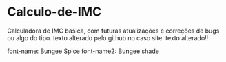 # Calculo-de-IMC
Calculadora de IMC basica, com futuras atualizações e correções de bugs ou algo do tipo.
texto alterado pelo github no caso site.
texto alterado!!


font-name: Bungee Spice
font-name2: Bungee shade
